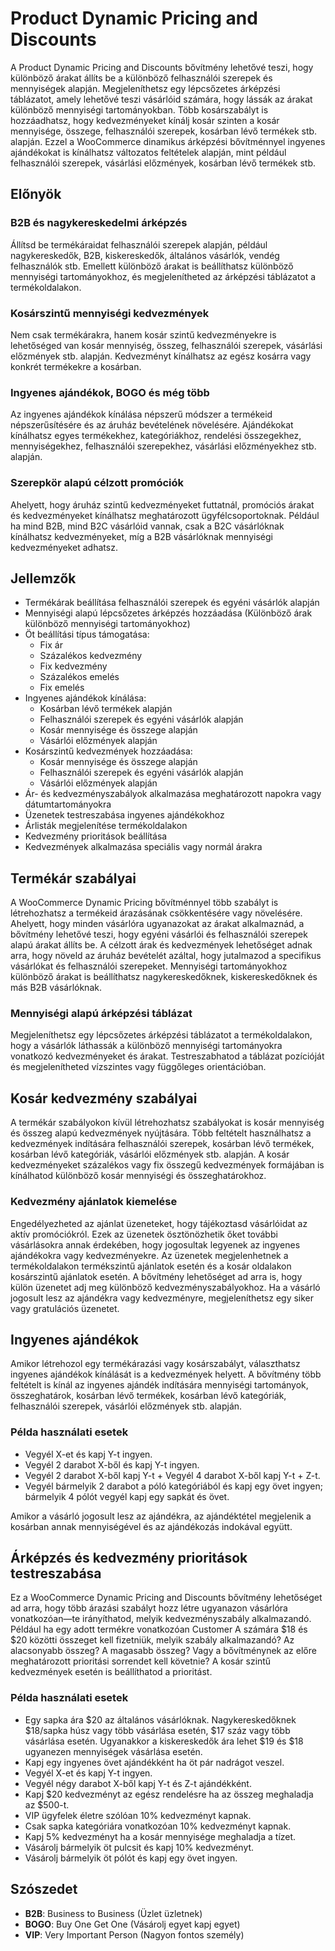 # Product Dynamic Pricing and Discounts

A Product Dynamic Pricing and Discounts bővítmény lehetővé teszi, hogy különböző árakat állíts be a különböző felhasználói szerepek és mennyiségek alapján. Megjeleníthetsz egy lépcsőzetes árképzési táblázatot, amely lehetővé teszi vásárlóid számára, hogy lássák az árakat különböző mennyiségi tartományokban. Több kosárszabályt is hozzáadhatsz, hogy kedvezményeket kínálj kosár szinten a kosár mennyisége, összege, felhasználói szerepek, kosárban lévő termékek stb. alapján. Ezzel a WooCommerce dinamikus árképzési bővítménnyel ingyenes ajándékokat is kínálhatsz változatos feltételek alapján, mint például felhasználói szerepek, vásárlási előzmények, kosárban lévő termékek stb.

## Előnyök

### B2B és nagykereskedelmi árképzés
Állítsd be termékáraidat felhasználói szerepek alapján, például nagykereskedők, B2B, kiskereskedők, általános vásárlók, vendég felhasználók stb. Emellett különböző árakat is beállíthatsz különböző mennyiségi tartományokhoz, és megjelenítheted az árképzési táblázatot a termékoldalakon.

### Kosárszintű mennyiségi kedvezmények
Nem csak termékárakra, hanem kosár szintű kedvezményekre is lehetőséged van kosár mennyiség, összeg, felhasználói szerepek, vásárlási előzmények stb. alapján. Kedvezményt kínálhatsz az egész kosárra vagy konkrét termékekre a kosárban.

### Ingyenes ajándékok, BOGO és még több
Az ingyenes ajándékok kínálása népszerű módszer a termékeid népszerűsítésére és az áruház bevételének növelésére. Ajándékokat kínálhatsz egyes termékekhez, kategóriákhoz, rendelési összegekhez, mennyiségekhez, felhasználói szerepekhez, vásárlási előzményekhez stb. alapján.

### Szerepkör alapú célzott promóciók
Ahelyett, hogy áruház szintű kedvezményeket futtatnál, promóciós árakat és kedvezményeket kínálhatsz meghatározott ügyfélcsoportoknak. Például ha mind B2B, mind B2C vásárlóid vannak, csak a B2C vásárlóknak kínálhatsz kedvezményeket, míg a B2B vásárlóknak mennyiségi kedvezményeket adhatsz.

## Jellemzők

- Termékárak beállítása felhasználói szerepek és egyéni vásárlók alapján
- Mennyiségi alapú lépcsőzetes árképzés hozzáadása (Különböző árak különböző mennyiségi tartományokhoz)
- Öt beállítási típus támogatása:
  - Fix ár
  - Százalékos kedvezmény
  - Fix kedvezmény
  - Százalékos emelés
  - Fix emelés
- Ingyenes ajándékok kínálása:
  - Kosárban lévő termékek alapján
  - Felhasználói szerepek és egyéni vásárlók alapján
  - Kosár mennyisége és összege alapján
  - Vásárlói előzmények alapján
- Kosárszintű kedvezmények hozzáadása:
  - Kosár mennyisége és összege alapján
  - Felhasználói szerepek és egyéni vásárlók alapján
  - Vásárlói előzmények alapján
- Ár- és kedvezményszabályok alkalmazása meghatározott napokra vagy dátumtartományokra
- Üzenetek testreszabása ingyenes ajándékokhoz
- Árlisták megjelenítése termékoldalakon
- Kedvezmény prioritások beállítása
- Kedvezmények alkalmazása speciális vagy normál árakra

## Termékár szabályai

A WooCommerce Dynamic Pricing bővítménnyel több szabályt is létrehozhatsz a termékeid árazásának csökkentésére vagy növelésére. Ahelyett, hogy minden vásárlóra ugyanazokat az árakat alkalmaznád, a bővítmény lehetővé teszi, hogy egyéni vásárlói és felhasználói szerepek alapú árakat állíts be. A célzott árak és kedvezmények lehetőséget adnak arra, hogy növeld az áruház bevételét azáltal, hogy jutalmazod a specifikus vásárlókat és felhasználói szerepeket. Mennyiségi tartományokhoz különböző árakat is beállíthatsz nagykereskedőknek, kiskereskedőknek és más B2B vásárlóknak. 

### Mennyiségi alapú árképzési táblázat

Megjeleníthetsz egy lépcsőzetes árképzési táblázatot a termékoldalakon, hogy a vásárlók láthassák a különböző mennyiségi tartományokra vonatkozó kedvezményeket és árakat. Testreszabhatod a táblázat pozícióját és megjelenítheted vízszintes vagy függőleges orientációban.

## Kosár kedvezmény szabályai

A termékár szabályokon kívül létrehozhatsz szabályokat is kosár mennyiség és összeg alapú kedvezmények nyújtására. Több feltételt használhatsz a kedvezmények indítására felhasználói szerepek, kosárban lévő termékek, kosárban lévő kategóriák, vásárlói előzmények stb. alapján. A kosár kedvezményeket százalékos vagy fix összegű kedvezmények formájában is kínálhatod különböző kosár mennyiségi és összeghatárokhoz.

### Kedvezmény ajánlatok kiemelése

Engedélyezheted az ajánlat üzeneteket, hogy tájékoztasd vásárlóidat az aktív promóciókról. Ezek az üzenetek ösztönözhetik őket további vásárlásokra annak érdekében, hogy jogosultak legyenek az ingyenes ajándékokra vagy kedvezményekre. Az üzenetek megjelenhetnek a termékoldalakon termékszintű ajánlatok esetén és a kosár oldalakon kosárszintű ajánlatok esetén. A bővítmény lehetőséget ad arra is, hogy külön üzenetet adj meg különböző kedvezményszabályokhoz. Ha a vásárló jogosult lesz az ajándékra vagy kedvezményre, megjeleníthetsz egy siker vagy gratulációs üzenetet.

## Ingyenes ajándékok

Amikor létrehozol egy termékárazási vagy kosárszabályt, választhatsz ingyenes ajándékok kínálását is a kedvezmények helyett. A bővítmény több feltételt is kínál az ingyenes ajándék indítására mennyiségi tartományok, összeghatárok, kosárban lévő termékek, kosárban lévő kategóriák, felhasználói szerepek, vásárlói előzmények stb. alapján.

### Példa használati esetek

- Vegyél X-et és kapj Y-t ingyen.
- Vegyél 2 darabot X-ből és kapj Y-t ingyen.
- Vegyél 2 darabot X-ből kapj Y-t + Vegyél 4 darabot X-ből kapj Y-t + Z-t.
- Vegyél bármelyik 2 darabot a póló kategóriából és kapj egy övet ingyen; bármelyik 4 pólót vegyél kapj egy sapkát és övet.

Amikor a vásárló jogosult lesz az ajándékra, az ajándéktétel megjelenik a kosárban annak mennyiségével és az ajándékozás indokával együtt.

## Árképzés és kedvezmény prioritások testreszabása

Ez a WooCommerce Dynamic Pricing and Discounts bővítmény lehetőséget ad arra, hogy több árazási szabályt hozz létre ugyanazon vásárlóra vonatkozóan—te irányíthatod, melyik kedvezményszabály alkalmazandó. Például ha egy adott termékre vonatkozóan Customer A számára $18 és $20 közötti összeget kell fizetniük, melyik szabály alkalmazandó? Az alacsonyabb összeg? A magasabb összeg? Vagy a bővítménynek az előre meghatározott prioritási sorrendet kell követnie? A kosár szintű kedvezmények esetén is beállíthatod a prioritást.

### Példa használati esetek

- Egy sapka ára $20 az általános vásárlóknak. Nagykereskedőknek $18/sapka húsz vagy több vásárlása esetén, $17 száz vagy több vásárlása esetén. Ugyanakkor a kiskereskedők ára lehet $19 és $18 ugyanezen mennyiségek vásárlása esetén.
- Kapj egy ingyenes övet ajándékként ha öt pár nadrágot veszel.
- Vegyél X-et és kapj Y-t ingyen.
- Vegyél négy darabot X-ből kapj Y-t és Z-t ajándékként.
- Kapj $20 kedvezményt az egész rendelésre ha az összeg meghaladja az $500-t.
- VIP ügyfelek életre szólóan 10% kedvezményt kapnak.
- Csak sapka kategóriára vonatkozóan 10% kedvezményt kapnak.
- Kapj 5% kedvezményt ha a kosár mennyisége meghaladja a tízet.
- Vásárolj bármelyik öt pulcsit és kapj 10% kedvezményt.
- Vásárolj bármelyik öt pólót és kapj egy övet ingyen.

## Szószedet

- **B2B**: Business to Business (Üzlet üzletnek)
- **BOGO**: Buy One Get One (Vásárolj egyet kapj egyet)
- **VIP**: Very Important Person (Nagyon fontos személy)
